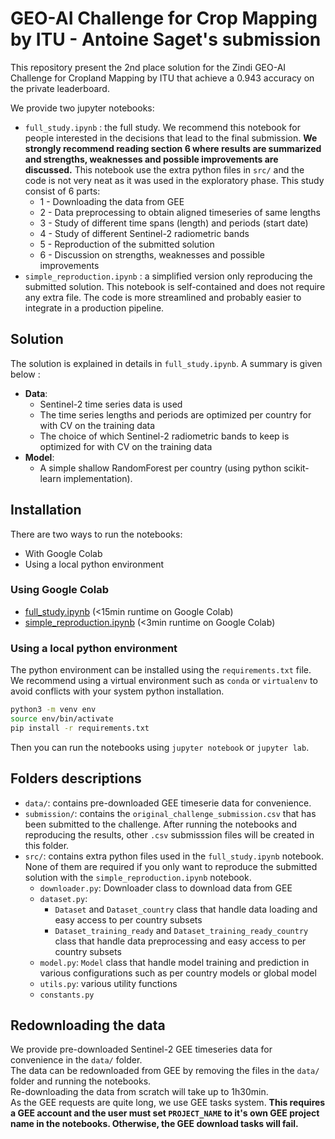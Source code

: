 # GEO-AI Challenge for Crop Mapping by ITU - Antoine Saget's submission

This repository present the 2nd place solution for the Zindi GEO-AI Challenge for Cropland Mapping by ITU that achieve a 0.943 accuracy on the private leaderboard.

We provide two jupyter notebooks:
- `full_study.ipynb` : the full study. We recommend this notebook for people interested in the decisions that lead to the final submission. **We strongly recommend reading section 6 where results are summarized and strengths, weaknesses and possible improvements are discussed.** This notebook use the extra python files in `src/` and the code is not very neat as it was used in the exploratory phase. This study consist of 6 parts:
    - 1 - Downloading the data from GEE
    - 2 - Data preprocessing to obtain aligned timeseries of same lengths
    - 3 - Study of different time spans (length) and periods (start date)
    - 4 - Study of different Sentinel-2 radiometric bands
    - 5 - Reproduction of the submitted solution
    - 6 - Discussion on strengths, weaknesses and possible improvements
- `simple_reproduction.ipynb` : a simplified version only reproducing the submitted solution. This notebook is self-contained and does not require any extra file. The code is more streamlined and probably easier to integrate in a production pipeline.

## Solution

The solution is explained in details in `full_study.ipynb`.
A summary is given below :
- **Data**:
    - Sentinel-2 time series data is used
    - The time series lengths and periods are optimized per country for with CV on the training data
    - The choice of which Sentinel-2 radiometric bands to keep is optimized for with CV on the training data
- **Model**:
    - A simple shallow RandomForest per country (using python scikit-learn implementation).

## Installation

There are two ways to run the notebooks:
- With Google Colab
- Using a local python environment

### Using Google Colab

- [full_study.ipynb](https://colab.research.google.com/drive/1VNLHFsI4rpmS75hzLY9INsr7lHKNs-wB?usp=sharing) (<15min runtime on Google Colab)
- [simple_reproduction.ipynb](https://colab.research.google.com/drive/1aMbBlbrlwZMYgKggQ2BYovC9_6kvB-kR?usp=sharing) (<3min runtime on Google Colab)

### Using a local python environment

The python environment can be installed using the `requirements.txt` file. 
We recommend using a virtual environment such as `conda` or `virtualenv` to avoid conflicts with your system python installation.

```bash
python3 -m venv env 
source env/bin/activate
pip install -r requirements.txt
```

Then you can run the notebooks using `jupyter notebook` or `jupyter lab`.

## Folders descriptions

- `data/`: contains pre-downloaded GEE timeserie data for convenience.
- `submission/`: contains the `original_challenge_submission.csv` that has been submitted to the challenge. After running the notebooks and reproducing the results, other `.csv` submisssion files will be created in this folder.
- `src/`: contains extra python files used in the `full_study.ipynb` notebook. None of them are required if you only want to reproduce the submitted solution with the `simple_reproduction.ipynb` notebook.
    - `downloader.py`: Downloader class to download data from GEE
    - `dataset.py`: 
        - `Dataset` and `Dataset_country` class that handle data loading and easy access to per country subsets
        - `Dataset_training_ready` and `Dataset_training_ready_country` class that handle data preprocessing and easy access to per country subsets
    - `model.py`: `Model` class that handle model training and prediction in various configurations such as per country models or global model
    - `utils.py`: various utility functions 
    - `constants.py`

## Redownloading the data

We provide pre-downloaded Sentinel-2 GEE timeseries data for convenience in the `data/` folder.  
The data can be redownloaded from GEE by removing the files in the `data/` folder and running the notebooks.  
Re-downloading the data from scratch will take up to 1h30min.  
As the GEE requests are quite long, we use GEE tasks system. **This requires a GEE account and the user must set `PROJECT_NAME` to it's own GEE project name in the notebooks. Otherwise, the GEE download tasks will fail.**
